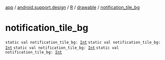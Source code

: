 [app](../../../index.md) / [android.support.design](../../index.md) / [R](../index.md) / [drawable](index.md) / [notification_tile_bg](.)

# notification_tile_bg

`static val notification_tile_bg: `[`Int`](https://kotlinlang.org/api/latest/jvm/stdlib/kotlin/-int/index.html)
`static val notification_tile_bg: `[`Int`](https://kotlinlang.org/api/latest/jvm/stdlib/kotlin/-int/index.html)
`static val notification_tile_bg: `[`Int`](https://kotlinlang.org/api/latest/jvm/stdlib/kotlin/-int/index.html)
`static val notification_tile_bg: `[`Int`](https://kotlinlang.org/api/latest/jvm/stdlib/kotlin/-int/index.html)